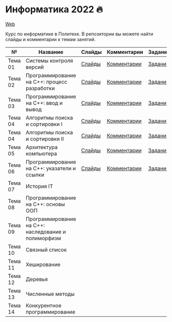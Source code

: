 # Информатика 2022 🔥


[Web](https://ckorikov.github.io/2022-fall-computer-science/)

Курс по информатике в Политехе. В репозитории вы можете найти слайды и комментарии к темам занятий.


| №       | Название                                            |  Слайды                                                                                       | Комментарии                                  | Задание                                      |
|---------|-----------------------------------------------------|-----------------------------------------------------------------------------------------------|----------------------------------------------|----------------------------------------------|
| Тема 01 | Системы контроля версий                             | [Слайды](https://ckorikov.github.io/2022-fall-computer-science/01_intro.html)                 | [Комментарии](01_intro_comments.md)          | [Задание](01_intro_tasks.md)                 |
| Тема 02 | Программирование на C++: процесс разработки         | [Слайды](https://ckorikov.github.io/2022-fall-computer-science/02_compiler.html)              | [Комментарии](02_compiler_comments.md)       | [Задание](02_compiler_tasks.md)              |
| Тема 03 | Программирование на C++: ввод и вывод               | [Слайды](https://ckorikov.github.io/2022-fall-computer-science/03_cpp.html)                   | [Комментарии](02_cpp_comments.md)            | [Задание](03_cpp_tasks.md)                   | 
| Тема 04 | Алгоритмы поиска и сортировки I                     | [Слайды](https://ckorikov.github.io/2022-fall-computer-science/04_search_sort_1.html)         | [Комментарии](04_search_sort_1_comments.md)  | [Задание](04_search_sort_1_tasks.md)         |
| Тема 04 | Алгоритмы поиска и сортировки II                    | [Слайды](https://ckorikov.github.io/2022-fall-computer-science/04_search_sort_2.html)         | [Комментарии](04_search_sort_2_comments.md)  | [Задание](04_search_sort_2_tasks.md)         |     
| Тема 05 | Архитектура компьютера                              | [Слайды](https://ckorikov.github.io/2022-fall-computer-science/05_computer_architecture.html) | [Комментарии](05_computer_architecture.md)   | [Задание](05_computer_architecture_tasks.md) |     
| Тема 06 | Программирование на C++: указатели и ссылки         | [Слайды](https://ckorikov.github.io/2022-fall-computer-science/06_pointers_references.html)   | [Комментарии](06_pointers_references.md)     | [Задание](06_pointers_references_tasks.md)   |     
| Тема 07 | История IT                                          |                                                                                               |                                              |                                              |
| Тема 08 | Программирование на C++: основы ООП                 |                                                                                               |                                              |                                              |
| Тема 09 | Программирование на C++: наследование и полиморфизм |                                                                                               |                                              |                                              |
| Тема 10 | Связный список                                      |                                                                                               |                                              |                                              |
| Тема 11 | Хеширование                                         |                                                                                               |                                              |                                              |
| Тема 12 | Деревья                                             |                                                                                               |                                              |                                              |
| Тема 13 | Численные методы                                    |                                                                                               |                                              |                                              |
| Тема 14 | Конкурентное программирование                       |                                                                                               |                                              |                                              |
